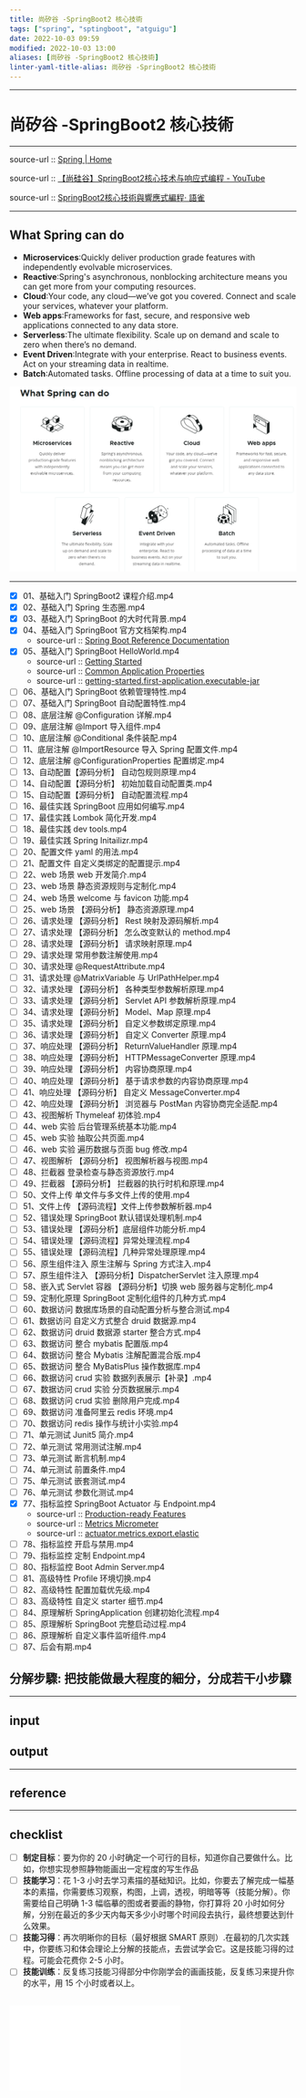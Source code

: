 ```yaml
---
title: 尚矽谷 -SpringBoot2 核心技術
tags: ["spring", "sptingboot", "atguigu"]
date: 2022-10-03 09:59
modified: 2022-10-03 13:00
aliases: [尚矽谷 -SpringBoot2 核心技術]
linter-yaml-title-alias: 尚矽谷 -SpringBoot2 核心技術
---
```


---

# 尚矽谷 -SpringBoot2 核心技術

---

source-url :: [Spring | Home](https://spring.io/)

source-url :: [【尚硅谷】SpringBoot2核心技术与响应式编程 - YouTube](https://www.youtube.com/playlist?list=PLmOn9nNkQxJFKh2PMfWbGT7RVuMowsx-u)

source-url :: [SpringBoot2核心技術與響應式編程· 語雀](https://www.yuque.com/atguigu/springboot)

---

## What Spring can do

- **Microservices**:Quickly deliver production grade features with independently evolvable microservices.
- **Reactive**:Spring's asynchronous, nonblocking architecture means you can get more from your computing resources.
- **Cloud**:Your code, any cloud—we’ve got you covered. Connect and scale your services, whatever your platform.
- **Web apps**:Frameworks for fast, secure, and responsive web applications connected to any data store.
- **Serverless**:The ultimate flexibility. Scale up on demand and scale to zero when there’s no demand.
- **Event Driven**:Integrate with your enterprise. React to business events. Act on your streaming data in realtime.
- **Batch**:Automated tasks. Offline processing of data at a time to suit you.

![](images/尚矽谷-SpringBoot2核心技術-202210031300.png)

---

- [x] 01、基础入门 SpringBoot2 课程介绍.mp4
- [x] 02、基础入门 Spring 生态圈.mp4
- [x] 03、基础入门 SpringBoot 的大时代背景.mp4
- [x] 04、基础入门 SpringBoot 官方文档架构.mp4
	-  source-url :: [Spring Boot Reference Documentation](https://docs.spring.io/spring-boot/docs/current/reference/html/)
- [x] 05、基础入门 SpringBoot HelloWorld.mp4
	- source-url :: [Getting Started](https://docs.spring.io/spring-boot/docs/current/reference/html/getting-started.html#getting-started.first-application.run)
	- source-url :: [Common Application Properties](https://docs.spring.io/spring-boot/docs/current/reference/html/application-properties.html#appendix.application-properties.server)
	- source-url :: [getting-started.first-application.executable-jar](https://docs.spring.io/spring-boot/docs/current/reference/html/getting-started.html#getting-started.first-application.executable-jar)
- [ ] 06、基础入门 SpringBoot 依赖管理特性.mp4
- [ ] 07、基础入门 SpringBoot 自动配置特性.mp4
- [ ] 08、底层注解 @Configuration 详解.mp4
- [ ] 09、底层注解 @Import 导入组件.mp4
- [ ] 10、底层注解 @Conditional 条件装配.mp4
- [ ] 11、底层注解 @ImportResource 导入 Spring 配置文件.mp4
- [ ] 12、底层注解 @ConfigurationProperties 配置绑定.mp4
- [ ] 13、自动配置【源码分析】 自动包规则原理.mp4
- [ ] 14、自动配置【源码分析】 初始加载自动配置类.mp4
- [ ] 15、自动配置【源码分析】 自动配置流程.mp4
- [ ] 16、最佳实践 SpringBoot 应用如何编写.mp4
- [ ] 17、最佳实践 Lombok 简化开发.mp4
- [ ] 18、最佳实践 dev tools.mp4
- [ ] 19、最佳实践 Spring Initailizr.mp4
- [ ] 20、配置文件 yaml 的用法.mp4
- [ ] 21、配置文件 自定义类绑定的配置提示.mp4
- [ ] 22、web 场景 web 开发简介.mp4
- [ ] 23、web 场景 静态资源规则与定制化.mp4
- [ ] 24、web 场景 welcome 与 favicon 功能.mp4
- [ ] 25、web 场景 【源码分析】 静态资源原理.mp4
- [ ] 26、请求处理 【源码分析】 Rest 映射及源码解析.mp4
- [ ] 27、请求处理 【源码分析】 怎么改变默认的 method.mp4
- [ ] 28、请求处理 【源码分析】 请求映射原理.mp4
- [ ] 29、请求处理 常用参数注解使用.mp4
- [ ] 30、请求处理 @RequestAttribute.mp4
- [ ] 31、请求处理 @MatrixVariable 与 UrlPathHelper.mp4
- [ ] 32、请求处理 【源码分析】 各种类型参数解析原理.mp4
- [ ] 33、请求处理 【源码分析】 Servlet API 参数解析原理.mp4
- [ ] 34、请求处理 【源码分析】 Model、Map 原理.mp4
- [ ] 35、请求处理 【源码分析】 自定义参数绑定原理.mp4
- [ ] 36、请求处理 【源码分析】 自定义 Converter 原理.mp4
- [ ] 37、响应处理 【源码分析】 ReturnValueHandler 原理.mp4
- [ ] 38、响应处理 【源码分析】 HTTPMessageConverter 原理.mp4
- [ ] 39、响应处理 【源码分析】 内容协商原理.mp4
- [ ] 40、响应处理 【源码分析】 基于请求参数的内容协商原理.mp4
- [ ] 41、响应处理 【源码分析】 自定义 MessageConverter.mp4
- [ ] 42、响应处理 【源码分析】 浏览器与 PostMan 内容协商完全适配.mp4
- [ ] 43、视图解析 Thymeleaf 初体验.mp4
- [ ] 44、web 实验 后台管理系统基本功能.mp4
- [ ] 45、web 实验 抽取公共页面.mp4
- [ ] 46、web 实验 遍历数据与页面 bug 修改.mp4
- [ ] 47、视图解析 【源码分析】 视图解析器与视图.mp4
- [ ] 48、拦截器 登录检查与静态资源放行.mp4
- [ ] 49、拦截器 【源码分析】 拦截器的执行时机和原理.mp4
- [ ] 50、文件上传 单文件与多文件上传的使用.mp4
- [ ] 51、文件上传 【源码流程】文件上传参数解析器.mp4
- [ ] 52、错误处理 SpringBoot 默认错误处理机制.mp4
- [ ] 53、错误处理 【源码分析】底层组件功能分析.mp4
- [ ] 54、错误处理 【源码流程】异常处理流程.mp4
- [ ] 55、错误处理 【源码流程】几种异常处理原理.mp4
- [ ] 56、原生组件注入 原生注解与 Spring 方式注入.mp4
- [ ] 57、原生组件注入 【源码分析】DispatcherServlet 注入原理.mp4
- [ ] 58、嵌入式 Servlet 容器 【源码分析】切换 web 服务器与定制化.mp4
- [ ] 59、定制化原理 SpringBoot 定制化组件的几种方式.mp4
- [ ] 60、数据访问 数据库场景的自动配置分析与整合测试.mp4
- [ ] 61、数据访问 自定义方式整合 druid 数据源.mp4
- [ ] 62、数据访问 druid 数据源 starter 整合方式.mp4
- [ ] 63、数据访问 整合 mybatis 配置版.mp4
- [ ] 64、数据访问 整合 Mybatis 注解配置混合版.mp4
- [ ] 65、数据访问 整合 MyBatisPlus 操作数据库.mp4
- [ ] 66、数据访问 crud 实验 数据列表展示【补录】.mp4
- [ ] 67、数据访问 crud 实验 分页数据展示.mp4
- [ ] 68、数据访问 crud 实验 删除用户完成.mp4
- [ ] 69、数据访问 准备阿里云 redis 环境.mp4
- [ ] 70、数据访问 redis 操作与统计小实验.mp4
- [ ] 71、单元测试 Junit5 简介.mp4
- [ ] 72、单元测试 常用测试注解.mp4
- [ ] 73、单元测试 断言机制.mp4
- [ ] 74、单元测试 前置条件.mp4
- [ ] 75、单元测试 嵌套测试.mp4
- [ ] 76、单元测试 参数化测试.mp4
- [x] 77、指标监控 SpringBoot Actuator 与 Endpoint.mp4
	- source-url :: [Production-ready Features](https://docs.spring.io/spring-boot/docs/current/reference/html/actuator.html#actuator)
	- source-url :: [Metrics Micrometer](https://docs.spring.io/spring-boot/docs/current/reference/html/actuator.html#actuator.metrics)
	- source-url :: [actuator.metrics.export.elastic](https://docs.spring.io/spring-boot/docs/current/reference/html/actuator.html#actuator.metrics.export.elastic)
- [ ] 78、指标监控 开启与禁用.mp4
- [ ] 79、指标监控 定制 Endpoint.mp4
- [ ] 80、指标监控 Boot Admin Server.mp4
- [ ] 81、高级特性 Profile 环境切换.mp4
- [ ] 82、高级特性 配置加载优先级.mp4
- [ ] 83、高级特性 自定义 starter 细节.mp4
- [ ] 84、原理解析 SpringApplication 创建初始化流程.mp4
- [ ] 85、原理解析 SpringBoot 完整启动过程.mp4
- [ ] 86、原理解析 自定义事件监听组件.mp4
- [ ] 87、后会有期.mp4

## 分解步驟: 把技能做最大程度的細分，分成若干小步驟

---

## input

## output

---

## reference

---

## checklist

- [ ] **制定目标**：要为你的 20 小时确定一个可行的目标，知道你自己要做什么。比如，你想实现参照静物能画出一定程度的写生作品
- [ ] **技能学习**：花 1-3 小时去学习素描的基础知识。比如，你要去了解完成一幅基本的素描，你需要练习观察，构图，上调，透视，明暗等等（技能分解）。你需要给自己明确 1-3 幅临摹的图或者要画的静物，你打算将 20 小时如何分解，分别在最近的多少天内每天多少小时哪个时间段去执行，最终想要达到什么效果。
- [ ] **技能习得**：再次明晰你的目标（最好根据 SMART 原则）.在最初的几次实践中，你要练习和体会理论上分解的技能点，去尝试学会它。这是技能习得的过程。可能会花费你 2-5 小时。
- [ ] **技能训练**：反复练习技能习得部分中你刚学会的画画技能，反复练习来提升你的水平，用 15 个小时或者以上。

![](黃金%2020%20小時學習法.md)
---

